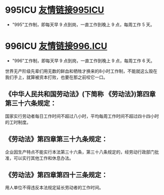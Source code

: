

# 995ICU [友情链接995ICU](https://995icu.github.io)

- "995"工作制，即每天早 9 点到岗，一直工作到晚上 9 点，每周工作 5 天。

# 996ICU [友情链接996.ICU](https://996.icu/#/zh_CN)

- "996"工作制，即每天早 9 点到岗，一直工作到晚上 9 点，每周工作 6 天。

世界无产阶级先辈们用无数的鲜血和牺牲才换来的8小时工作制，不能就这么毁在我们手上，就算被资本打败，也要在那之前咬它一口。


## 《中华人民共和国劳动法》(下简称 《劳动法》)第四章第三十六条规定：
国家实行劳动者每日工作时间不超过八小时，平均每周工作时间不超过四十四小时的工时制度。

## 《劳动法》第四章第三十九条规定：
企业因生产特点不能实行本法第三十六条，第三十八条规定的，经劳动行政部门批准，可以实行其他工作和休息办法。

## 《劳动法》第四章第四十三条规定：
用人单位不得违反本法规定延长劳动者的工作时间。

